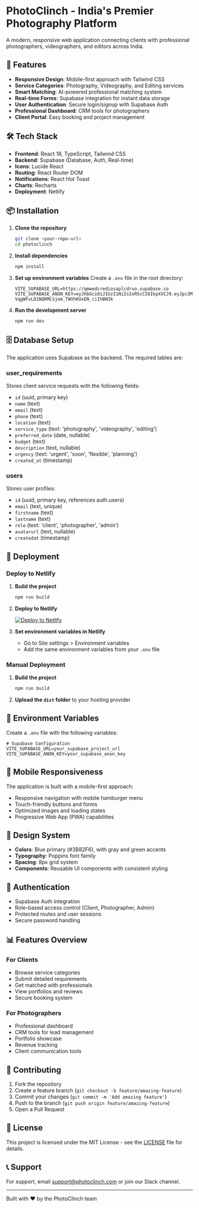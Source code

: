 # PhotoClinch - India's Premier Photography Platform

A modern, responsive web application connecting clients with professional photographers, videographers, and editors across India.

## 🚀 Features

- **Responsive Design**: Mobile-first approach with Tailwind CSS
- **Service Categories**: Photography, Videography, and Editing services
- **Smart Matching**: AI-powered professional matching system
- **Real-time Forms**: Supabase integration for instant data storage
- **User Authentication**: Secure login/signup with Supabase Auth
- **Professional Dashboard**: CRM tools for photographers
- **Client Portal**: Easy booking and project management

## 🛠️ Tech Stack

- **Frontend**: React 18, TypeScript, Tailwind CSS
- **Backend**: Supabase (Database, Auth, Real-time)
- **Icons**: Lucide React
- **Routing**: React Router DOM
- **Notifications**: React Hot Toast
- **Charts**: Recharts
- **Deployment**: Netlify

## 📦 Installation

1. **Clone the repository**
   ```bash
   git clone <your-repo-url>
   cd photoclinch
   ```

2. **Install dependencies**
   ```bash
   npm install
   ```

3. **Set up environment variables**
   Create a `.env` file in the root directory:
   ```env
   VITE_SUPABASE_URL=https://qmwedcrediosaplcdruo.supabase.co
   VITE_SUPABASE_ANON_KEY=eyJhbGciOiJIUzI1NiIsInR5cCI6IkpXVCJ9.eyJpc3MiOiJzdXBhYmFzZSIsInJlZiI6InFtd2VkY3JlZGlvc2FwbGNkcnVvIiwicm9sZSI6ImFub24iLCJpYXQiOjE3NDkyMzc4ODgsImV4cCI6MjA2NDgxMzg4OH0.hyhyN-VqgWFvLD1NQRMLSjom_TWVhKUxEN_ciIhBN3k
   ```

4. **Run the development server**
   ```bash
   npm run dev
   ```

## 🗄️ Database Setup

The application uses Supabase as the backend. The required tables are:

### user_requirements
Stores client service requests with the following fields:
- `id` (uuid, primary key)
- `name` (text)
- `email` (text)
- `phone` (text)
- `location` (text)
- `service_type` (text: 'photography', 'videography', 'editing')
- `preferred_date` (date, nullable)
- `budget` (text)
- `description` (text, nullable)
- `urgency` (text: 'urgent', 'soon', 'flexible', 'planning')
- `created_at` (timestamp)

### users
Stores user profiles:
- `id` (uuid, primary key, references auth.users)
- `email` (text, unique)
- `firstname` (text)
- `lastname` (text)
- `role` (text: 'client', 'photographer', 'admin')
- `avatarurl` (text, nullable)
- `createdat` (timestamp)

## 🚀 Deployment

### Deploy to Netlify

1. **Build the project**
   ```bash
   npm run build
   ```

2. **Deploy to Netlify**
   
   [![Deploy to Netlify](https://www.netlify.com/img/deploy/button.svg)](https://app.netlify.com/start/deploy?repository=https://github.com/your-username/photoclinch)

3. **Set environment variables in Netlify**
   - Go to Site settings > Environment variables
   - Add the same environment variables from your `.env` file

### Manual Deployment

1. **Build the project**
   ```bash
   npm run build
   ```

2. **Upload the `dist` folder** to your hosting provider

## 🔧 Environment Variables

Create a `.env` file with the following variables:

```env
# Supabase Configuration
VITE_SUPABASE_URL=your_supabase_project_url
VITE_SUPABASE_ANON_KEY=your_supabase_anon_key
```

## 📱 Mobile Responsiveness

The application is built with a mobile-first approach:
- Responsive navigation with mobile hamburger menu
- Touch-friendly buttons and forms
- Optimized images and loading states
- Progressive Web App (PWA) capabilities

## 🎨 Design System

- **Colors**: Blue primary (#3B82F6), with gray and green accents
- **Typography**: Poppins font family
- **Spacing**: 8px grid system
- **Components**: Reusable UI components with consistent styling

## 🔐 Authentication

- Supabase Auth integration
- Role-based access control (Client, Photographer, Admin)
- Protected routes and user sessions
- Secure password handling

## 📊 Features Overview

### For Clients
- Browse service categories
- Submit detailed requirements
- Get matched with professionals
- View portfolios and reviews
- Secure booking system

### For Photographers
- Professional dashboard
- CRM tools for lead management
- Portfolio showcase
- Revenue tracking
- Client communication tools

## 🤝 Contributing

1. Fork the repository
2. Create a feature branch (`git checkout -b feature/amazing-feature`)
3. Commit your changes (`git commit -m 'Add amazing feature'`)
4. Push to the branch (`git push origin feature/amazing-feature`)
5. Open a Pull Request

## 📄 License

This project is licensed under the MIT License - see the [LICENSE](LICENSE) file for details.

## 📞 Support

For support, email support@photoclinch.com or join our Slack channel.

---

Built with ❤️ by the PhotoClinch team
